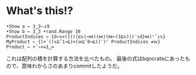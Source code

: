 # What's this!?

```apl
•Show a ← 3‿3⥊↕9
•Show b ← 3‿3 •rand.Range 10
ProductIndices ← {d←𝕩⋄({(((⊑𝕩)⊸⋈)(⋈)(⋈⟜(1⊑𝕩)))¨↕d}⋈)⌜˜↕𝕩}
MyProduct ← {(+´((𝕩⊑˜1⊸⊑)×(𝕨⊑˜0⊸⊑))¨)⌜ ProductIndices ≠𝕨}
Product ← +˝∘×⎉1‿∞
```

これは配列の積を計算する方法を比べたもの。
最後の式はbqncrateにあったもので、意味わからさのあまりcommitしたようだ。
